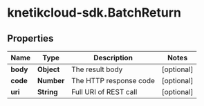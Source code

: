 # knetikcloud-sdk.BatchReturn

## Properties
Name | Type | Description | Notes
------------ | ------------- | ------------- | -------------
**body** | **Object** | The result body | [optional] 
**code** | **Number** | The HTTP response code | [optional] 
**uri** | **String** | Full URI of REST call | [optional] 


